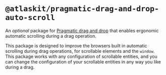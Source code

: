 # `@atlaskit/pragmatic-drag-and-drop-auto-scroll`

An _optional_ package for [Pragmatic drag and drop](https://www.npmjs.com/package/@atlaskit/pragmatic-drag-and-drop) that enables ergonomic automatic scrolling during a drag operation.

This package is designed to improve the browsers built in automatic scrolling during drag operations, for scrollable elements and the `window`. This package works with any configuration of scrollable entities, and you can change the configuration of your scrollable entities in any way you like during a drag.
